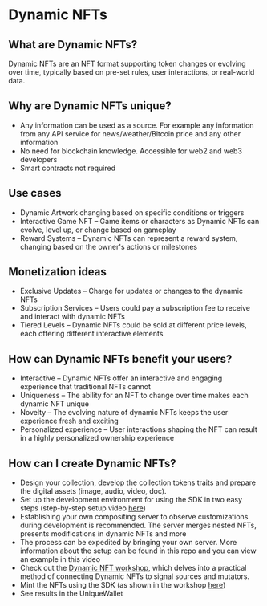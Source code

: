 # Dynamic NFTs

## What are Dynamic NFTs?
Dynamic NFTs are an NFT format supporting token changes or evolving over time, typically based on pre-set rules, user interactions, or real-world data.

## Why are Dynamic NFTs unique?
- Any information can be used as a source. For example any information from any API service for news/weather/Bitcoin price and any other information
- No need for blockchain knowledge. Accessible for web2 and web3 developers
- Smart contracts not required

## Use cases
- Dynamic Artwork changing based on specific conditions or triggers
- Interactive Game NFT – Game items or characters as Dynamic NFTs can evolve, level up, or change based on gameplay
- Reward Systems – Dynamic NFTs can represent a reward system, changing based on the owner's actions or milestones

## Monetization ideas
- Exclusive Updates – Charge for updates or changes to the dynamic NFTs
- Subscription Services – Users could pay a subscription fee to receive and interact with dynamic NFTs
- Tiered Levels – Dynamic NFTs could be sold at different price levels, each offering different interactive elements

## How can Dynamic NFTs benefit your users?
- Interactive – Dynamic NFTs offer an interactive and engaging experience that traditional NFTs cannot
- Uniqueness – The ability for an NFT to change over time makes each dynamic NFT unique
- Novelty – The evolving nature of dynamic NFTs keeps the user experience fresh and exciting
- Personalized experience – User interactions shaping the NFT can result in a highly personalized ownership experience

## How can I create Dynamic NFTs?

- Design your collection, develop the collection tokens traits and prepare the digital assets (image, audio, video, doc).
- Set up the development environment for using the SDK in two easy steps (step-by-step setup video [here](https://youtu.be/StfRap-dvks))
- Establishing your own compositing server to observe customizations during development is recommended. The server merges nested NFTs, presents modifications in dynamic NFTs and more
- The process can be expedited by bringing your own server. More information about the setup can be found in this repo and you can view an example in this video
- Check out the [Dynamic NFT workshop](https://youtu.be/YHGS4Z7Yxm8), which delves into a practical method of connecting Dynamic NFTs to signal sources and mutators.
- Mint the NFTs using the SDK (as shown in the workshop [here](https://youtu.be/StfRap-dvks))
- See results in the UniqueWallet
